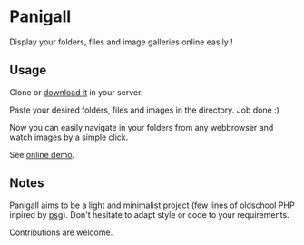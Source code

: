 # Panigall

Display your folders, files and image galleries online easily !

## Usage

Clone or [download it](https://github.com/dvdn/panigall/archive/master.zip) in your server.

Paste your desired folders, files and images in the directory. Job done :)

Now you can easily navigate in your folders from any webbrowser and watch images by a simple click.

See [online demo](http://dvdn.online.fr/panigall/?d=/media).

## Notes

Panigall aims to be a light and minimalist project (few lines of oldschool PHP inpired by [psg](https://github.com/pascalbrax/psg)). Don't hesitate to adapt style or code to your requirements.

Contributions are welcome.


